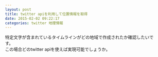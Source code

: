 ```yaml
---
layout: post
title: twitter apiを利用して位置情報を取得
date: 2015-02-02 09:22:17
categories: twitter 地理情報
---
```

<p>特定文字が含まれているタイムラインがどの地域で作成されたか確認したいです。<br>
この場合どのtwitter apiを使えば実現可能でしょうか。</p>
